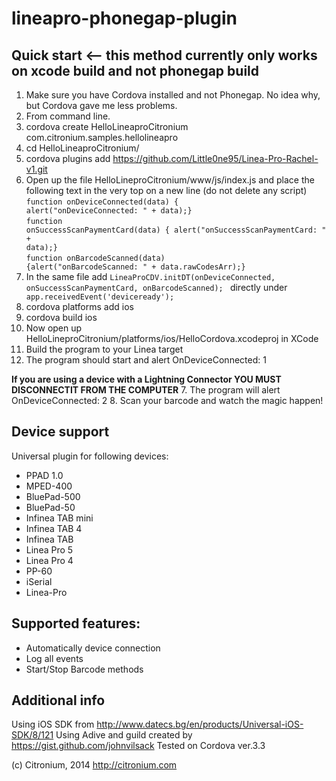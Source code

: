 lineapro-phonegap-plugin
========================

## Quick start <-- this method currently only works on xcode build and not phonegap build
1. Make sure you have Cordova installed and not Phonegap.  No idea why, but Cordova gave me less problems.<br>
2. From command line.<br>
3. cordova create HelloLineaproCitronium com.citronium.samples.hellolineapro<br>
4. cd HelloLineaproCitronium/<br>
5. cordova plugins add https://github.com/Little0ne95/Linea-Pro-Rachel-v1.git<br>
6. Open up the file HelloLineproCitronium/www/js/index.js and place the following text in the very top on a new line (do not delete any script)<br><code>function onDeviceConnected(data) { alert("onDeviceConnected: " + data);}</code> <br><code>function onSuccessScanPaymentCard(data) { alert("onSuccessScanPaymentCard: " + data);}</code><br><code>function onBarcodeScanned(data) {alert("onBarcodeScanned: " + data.rawCodesArr);}</code><br>
7. In the same file add <code>LineaProCDV.initDT(onDeviceConnected, onSuccessScanPaymentCard, onBarcodeScanned); </code> directly under <code> app.receivedEvent('deviceready');</code><br>
8. cordova platforms add ios<br>
9. cordova build ios<br>
10. Now open up HelloLineproCitronium/platforms/ios/HelloCordova.xcodeproj in XCode<br>
11. Build the program to your Linea target<br>
12. The program should start and alert OnDeviceConnected: 1<br>

**If you are using a device with a Lightning Connector YOU MUST DISCONNECTIT FROM THE COMPUTER**
7. The program will alert OnDeviceConnected: 2
8. Scan your barcode and watch the magic happen!

## Device support
Universal plugin for following devices:

* PPAD 1.0
* MPED-400
* BluePad-500
* BluePad-50
* Infinea TAB mini
* Infinea TAB 4
* Infinea TAB
* Linea Pro 5
* Linea Pro 4
* PP-60
* iSerial
* Linea-Pro

## Supported features:

* Automatically device connection
* Log all events
* Start/Stop Barcode methods

## Additional info

Using iOS SDK from http://www.datecs.bg/en/products/Universal-iOS-SDK/8/121
Using Adive and guild created by https://gist.github.com/johnvilsack
Tested on Cordova ver.3.3

(c) Citronium, 2014
http://citronium.com
